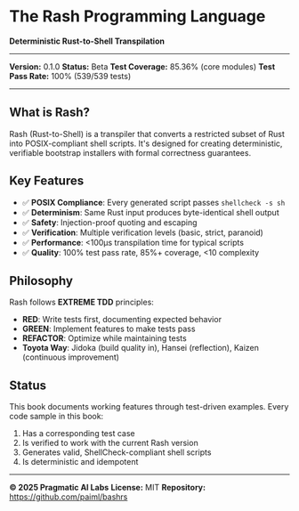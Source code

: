 # The Rash Programming Language

**Deterministic Rust-to-Shell Transpilation**

---

**Version:** 0.1.0
**Status:** Beta
**Test Coverage:** 85.36% (core modules)
**Test Pass Rate:** 100% (539/539 tests)

---

## What is Rash?

Rash (Rust-to-Shell) is a transpiler that converts a restricted subset of Rust into POSIX-compliant shell scripts. It's designed for creating deterministic, verifiable bootstrap installers with formal correctness guarantees.

## Key Features

- ✅ **POSIX Compliance**: Every generated script passes `shellcheck -s sh`
- ✅ **Determinism**: Same Rust input produces byte-identical shell output
- ✅ **Safety**: Injection-proof quoting and escaping
- ✅ **Verification**: Multiple verification levels (basic, strict, paranoid)
- ✅ **Performance**: <100µs transpilation time for typical scripts
- ✅ **Quality**: 100% test pass rate, 85%+ coverage, <10 complexity

## Philosophy

Rash follows **EXTREME TDD** principles:
- **RED**: Write tests first, documenting expected behavior
- **GREEN**: Implement features to make tests pass
- **REFACTOR**: Optimize while maintaining tests
- **Toyota Way**: Jidoka (build quality in), Hansei (reflection), Kaizen (continuous improvement)

## Status

This book documents working features through test-driven examples. Every code sample in this book:
1. Has a corresponding test case
2. Is verified to work with the current Rash version
3. Generates valid, ShellCheck-compliant shell scripts
4. Is deterministic and idempotent

---

**© 2025 Pragmatic AI Labs**
**License:** MIT
**Repository:** https://github.com/paiml/bashrs
